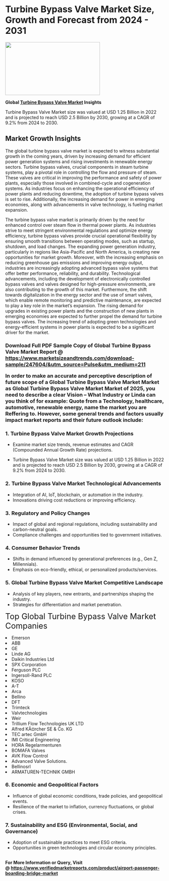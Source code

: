 <H1>Turbine Bypass Valve Market Size, Growth and Forecast from 2024 - 2031</H1><img class="aligncenter size-medium wp-image-584254" src="https://thirdeyenews.in/wp-content/uploads/2024/09/Global-Market-Research-300x168.jpeg" alt="" width="300" height="168" /><p><strong>Global&nbsp;<a href="https://www.marketsizeandtrends.com/download-sample/247604/&amp;utm_source=Pulse&amp;utm_medium=211">Turbine Bypass Valve Market</a> Insights</strong></p><p>Turbine Bypass Valve Market size was valued at USD 1.25 Billion in 2022 and is projected to reach USD 2.5 Billion by 2030, growing at a CAGR of 9.2% from 2024 to 2030.</p><p><h2>Market Growth Insights</h2> <p>The global turbine bypass valve market is expected to witness substantial growth in the coming years, driven by increasing demand for efficient power generation systems and rising investments in renewable energy sectors. Turbine bypass valves, crucial components in steam turbine systems, play a pivotal role in controlling the flow and pressure of steam. These valves are critical in improving the performance and safety of power plants, especially those involved in combined-cycle and cogeneration systems. As industries focus on enhancing the operational efficiency of power plants and reducing downtime, the adoption of turbine bypass valves is set to rise. Additionally, the increasing demand for power in emerging economies, along with advancements in valve technology, is fueling market expansion.</p> <p><strong></strong></p> <p>The turbine bypass valve market is primarily driven by the need for enhanced control over steam flow in thermal power plants. As industries strive to meet stringent environmental regulations and optimize energy efficiency, turbine bypass valves provide crucial operational flexibility by ensuring smooth transitions between operating modes, such as startup, shutdown, and load changes. The expanding power generation industry, particularly in regions like Asia-Pacific and North America, is creating new opportunities for market growth. Moreover, with the increasing emphasis on reducing greenhouse gas emissions and improving energy output, industries are increasingly adopting advanced bypass valve systems that offer better performance, reliability, and durability. Technological advancements, including the development of electronically controlled bypass valves and valves designed for high-pressure environments, are also contributing to the growth of this market. Furthermore, the shift towards digitalization in the energy sector and the use of smart valves, which enable remote monitoring and predictive maintenance, are expected to play a key role in the market’s expansion. The rising demand for upgrades in existing power plants and the construction of new plants in emerging economies are expected to further propel the demand for turbine bypass valves. The increasing trend of adopting green technologies and energy-efficient systems in power plants is expected to be a significant driver for the market. <h3></p><p><span class=""><strong>Download Full PDF Sample Copy of Global Turbine Bypass Valve Market Report</strong> @ <a href="https://www.marketsizeandtrends.com/download-sample/247604/&amp;utm_source=Pulse&amp;utm_medium=211" target="_blank">https://www.marketsizeandtrends.com/download-sample/247604/&amp;utm_source=Pulse&amp;utm_medium=211</a></span></p><p>In order to make an accurate and perceptive description of future scope of a Global&nbsp;Turbine Bypass Valve Market Market as Global&nbsp;Turbine Bypass Valve Market Market of 2025, you need to describe a clear Vision &ndash; What Industry or Linda can you think of for example: Quote from a Technology, healthcare, automotive, renewable energy, name the market you are Reffering to. However, some general trends and factors usually impact market reports and their future outlook include:</p><h3>1.&nbsp;<strong>Turbine Bypass Valve Market Growth Projections</strong></h3><ul><li>Examine market size trends, revenue estimates and CAGR (Compounded Annual Growth Rate) projections.</li><li><p>Turbine Bypass Valve Market size was valued at USD 1.25 Billion in 2022 and is projected to reach USD 2.5 Billion by 2030, growing at a CAGR of 9.2% from 2024 to 2030.</p></li></ul><h3>2.&nbsp;<strong>Turbine Bypass Valve Market Technological Advancements</strong></h3><ul><li>Integration of AI, IoT, blockchain, or automation in the industry.</li><li>Innovations driving cost reductions or improving efficiency.</li></ul><h3>3.&nbsp;<strong>Regulatory and Policy Changes</strong></h3><ul><li>Impact of global and regional regulations, including sustainability and carbon-neutral goals.</li><li>Compliance challenges and opportunities tied to government initiatives.</li></ul><h3>4.&nbsp;<strong>Consumer Behavior Trends</strong></h3><ul><li>Shifts in demand influenced by generational preferences (e.g., Gen Z, Millennials).</li><li>Emphasis on eco-friendly, ethical, or personalized products/services.</li></ul><h3>5.&nbsp;<strong>Global Turbine Bypass Valve Market Competitive Landscape</strong></h3><ul><li>Analysis of key players, new entrants, and partnerships shaping the industry.</li><li>Strategies for differentiation and market penetration.</li></ul><p data-pm-slice="1 1 []"><span style="color: inherit; font-family: inherit; font-size: 25px;">Top Global Turbine Bypass Valve Market Companies</span></p><div class="" data-test-id=""><p><li>Emerson</li><li> ABB</li><li> GE</li><li> Linde AG</li><li> Daikin Industries Ltd</li><li> SPX Corporation</li><li> Ferguson PLC</li><li> Ingersoll-Rand PLC</li><li> KOSO</li><li> A-T</li><li> Arca</li><li> Bellino</li><li> DFT</li><li> Trimteck</li><li> Valvtechnologies</li><li> Weir</li><li> Trillium Flow Technologies UK LTD</li><li> Alfred KÃ¤rcher SE & Co. KG</li><li> TEC artec GmbH</li><li> IMI Critical Engineering</li><li> HORA Regelarmenturen</li><li> BOMAFA Valves</li><li> AVK Flow Control</li><li> Advanced Valve Solutions.</li><li> Bellinosrl</li><li> ARMATUREN-TECHNIK GMBH</li></p></div><h3>6.&nbsp;<strong>Economic and Geopolitical Factors</strong></h3><ul><li>Influence of global economic conditions, trade policies, and geopolitical events.</li><li>Resilience of the market to inflation, currency fluctuations, or global crises.</li></ul><h3>7.&nbsp;<strong>Sustainability and ESG (Environmental, Social, and Governance)</strong></h3><ul><li>Adoption of sustainable practices to meet ESG criteria.</li><li>Opportunities in green technologies and circular economy principles.</li></ul><h2><strong style="font-size: 14px;">For More Information or Query, Visit @&nbsp;</strong><a style="background-color: #ffffff; font-size: 14px;" href="https://www.marketsizeandtrends.com/report/turbine-bypass-valve-market/" target="_blank">https://www.verifiedmarketreports.com/product/airport-passenger-boarding-bridge-market</a></h2>
